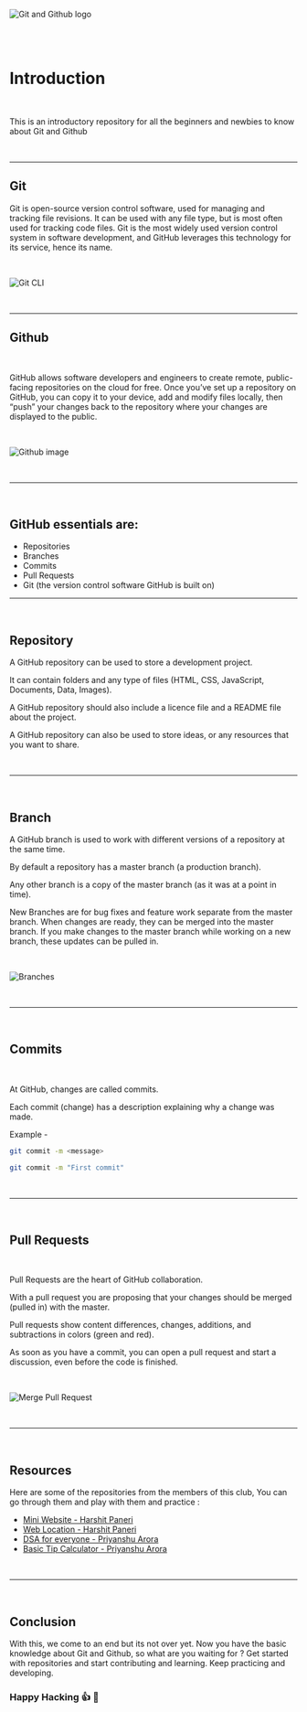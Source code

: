 ![Git and Github logo](/images/img_github_account.jpg "Logo")

<br>
<br>


# Introduction
<br>

This is an introductory repository for all the beginners and newbies to know about Git and Github

<br>

---

## Git
 
Git is open-source version control software, used for managing and tracking file revisions. It can be used with any file type, but is most often used for tracking code files. Git is the most widely used version control system in software development, and GitHub leverages this technology for its service, hence its name.

<br>

![Git CLI](images/git_vs.png "git cli on vscode")

<br>

---

## Github

<br>

GitHub allows software developers and engineers to create remote, public-facing repositories on the cloud for free. Once you’ve set up a repository on GitHub, you can copy it to your device, add and modify files locally, then “push” your changes back to the repository where your changes are displayed to the public.

<br>

![Github image](images/github-after.png "github image")

<br>

---

<br>

## GitHub essentials are:
* Repositories
* Branches
* Commits
* Pull Requests
* Git (the version control software GitHub is built on)

------

<br>

## Repository

A GitHub repository can be used to store a development project.

It can contain folders and any type of files (HTML, CSS, JavaScript, Documents, Data, Images).

A GitHub repository should also include a licence file and a README file about the project.

A GitHub repository can also be used to store ideas, or any resources that you want to share.

<br>

----

<br> 

## Branch

A GitHub branch is used to work with different versions of a repository at the same time.

By default a repository has a master branch (a production branch).

Any other branch is a copy of the master branch (as it was at a point in time).

New Branches are for bug fixes and feature work separate from the master branch. When changes are ready, they can be merged into the master branch. If you make changes to the master branch while working on a new branch, these updates can be pulled in.

<br>

![Branches](images/branches.png "branches demo" )

<br>

---

<br>

## Commits

<br>

At GitHub, changes are called commits.

Each commit (change) has a description explaining why a change was made.

Example - 

```bash
git commit -m <message>

git commit -m "First commit"
```
<br>

---

<br>

## Pull Requests

<br>

Pull Requests are the heart of GitHub collaboration.

With a pull request you are proposing that your changes should be merged (pulled in) with the master.

Pull requests show content differences, changes, additions, and subtractions in colors (green and red).

As soon as you have a commit, you can open a pull request and start a discussion, even before the code is finished.

<br>

![Merge Pull Request](images/PullReq.png "Merge")

<br>

---

<br>

## Resources

Here are some of the repositories from the members of this club, You can go through them and play with them and practice :

* [Mini Website - Harshit Paneri](https://github.com/harshit-paneri/mini-webiste)
* [Web Location - Harshit Paneri](https://github.com/harshit-paneri/Web-Location)
* [DSA for everyone - Priyanshu Arora](https://github.com/priyanshuarora595/dsa-for-everyone)
* [Basic Tip Calculator - Priyanshu Arora](https://github.com/priyanshuarora595/BasicTipCalculator)

<br>

---

<br>

## Conclusion

With this, we come to an end but its not over yet. Now you have the basic knowledge about Git and Github, so what are you waiting for ? Get started with repositories and start contributing and learning. Keep practicing and developing.

### Happy Hacking 👍 🥳
